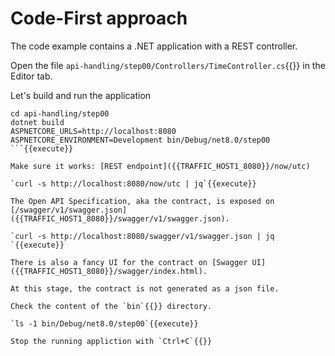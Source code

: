 # Code-First approach

The code example contains a .NET application with a REST controller.

Open the file `api-handling/step00/Controllers/TimeController.cs`{{}} in
the Editor tab.

Let's build and run the application

```
cd api-handling/step00
dotnet build
ASPNETCORE_URLS=http://localhost:8080 ASPNETCORE_ENVIRONMENT=Development bin/Debug/net8.0/step00 
```{{execute}}

Make sure it works: [REST endpoint]({{TRAFFIC_HOST1_8080}}/now/utc)

`curl -s http://localhost:8080/now/utc | jq`{{execute}}

The Open API Specification, aka the contract, is exposed on [/swagger/v1/swagger.json]({{TRAFFIC_HOST1_8080}}/swagger/v1/swagger.json).

`curl -s http://localhost:8080/swagger/v1/swagger.json | jq `{{execute}}

There is also a fancy UI for the contract on [Swagger UI]({{TRAFFIC_HOST1_8080}}/swagger/index.html).

At this stage, the contract is not generated as a json file.

Check the content of the `bin`{{}} directory.

`ls -1 bin/Debug/net8.0/step00`{{execute}}

Stop the running appliction with `Ctrl+C`{{}}

